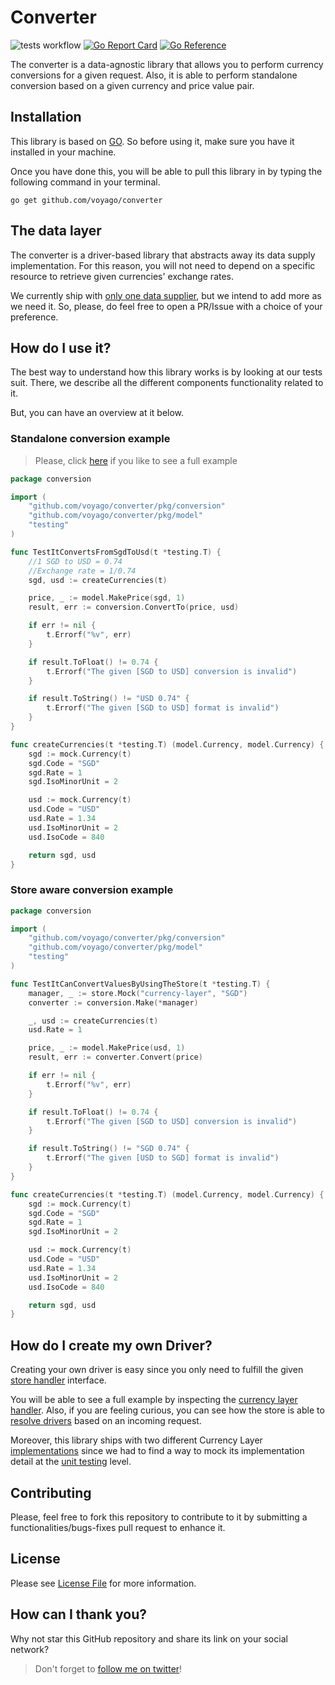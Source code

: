 # Converter

![tests workflow](https://github.com/voyago/converter/actions/workflows/test.yml/badge.svg)
[![Go Report Card](https://goreportcard.com/badge/voyago/converter)](https://goreportcard.com/report/voyago/converter)
[![Go Reference](https://pkg.go.dev/badge/github.com/voyago/converter.svg)](https://pkg.go.dev/github.com/voyago/converter)

The converter is a data-agnostic library that allows you to perform currency conversions for a given request. Also, it is
able to perform standalone conversion based on a given currency and price value pair.

## Installation

This library is based on [GO](https://golang.org). So before using it, make sure you have it installed in your machine.

Once you have done this, you will be able to pull this library in by typing the following command in your terminal.

```shell
go get github.com/voyago/converter
```

## The data layer

The converter is a driver-based library that abstracts away its data supply implementation. For this reason, you will not
need to depend on a specific resource to retrieve given currencies' exchange rates.

We currently ship with [only one data supplier](https://currencylayer.com/), but we intend to add more as we need it. So,
please, do feel free to open a PR/Issue with a choice of your preference.

## How do I use it?

The best way to understand how this library works is by looking at our tests suit. There, we describe all the different
components functionality related to it.

But, you can have an overview at it below.


### Standalone conversion example

> Please, click [here](https://github.com/voyago/converter/blob/main/tests/unit/conversion/converter_test.go#L11-L57)
> if you like to see a full example
```go
package conversion

import (
	"github.com/voyago/converter/pkg/conversion"
	"github.com/voyago/converter/pkg/model"
    "testing"
)

func TestItConvertsFromSgdToUsd(t *testing.T) {
    //1 SGD to USD = 0.74
    //Exchange rate = 1/0.74
    sgd, usd := createCurrencies(t)

    price, _ := model.MakePrice(sgd, 1)
    result, err := conversion.ConvertTo(price, usd)

    if err != nil {
        t.Errorf("%v", err)
    }

    if result.ToFloat() != 0.74 {
        t.Errorf("The given [SGD to USD] conversion is invalid")
    }

    if result.ToString() != "USD 0.74" {
        t.Errorf("The given [SGD to USD] format is invalid")
    }
}

func createCurrencies(t *testing.T) (model.Currency, model.Currency) {
    sgd := mock.Currency(t)
    sgd.Code = "SGD"
    sgd.Rate = 1
    sgd.IsoMinorUnit = 2

    usd := mock.Currency(t)
    usd.Code = "USD"
    usd.Rate = 1.34
    usd.IsoMinorUnit = 2
    usd.IsoCode = 840

    return sgd, usd
}
```

### Store aware conversion example

```go
package conversion

import (
    "github.com/voyago/converter/pkg/conversion"
    "github.com/voyago/converter/pkg/model"
    "testing"
)

func TestItCanConvertValuesByUsingTheStore(t *testing.T) {
	manager, _ := store.Mock("currency-layer", "SGD")
	converter := conversion.Make(*manager)

	_, usd := createCurrencies(t)
	usd.Rate = 1

	price, _ := model.MakePrice(usd, 1)
	result, err := converter.Convert(price)

	if err != nil {
		t.Errorf("%v", err)
	}

	if result.ToFloat() != 0.74 {
		t.Errorf("The given [SGD to USD] conversion is invalid")
	}

	if result.ToString() != "SGD 0.74" {
		t.Errorf("The given [USD to SGD] format is invalid")
	}
}

func createCurrencies(t *testing.T) (model.Currency, model.Currency) {
    sgd := mock.Currency(t)
    sgd.Code = "SGD"
    sgd.Rate = 1
    sgd.IsoMinorUnit = 2

    usd := mock.Currency(t)
    usd.Code = "USD"
    usd.Rate = 1.34
    usd.IsoMinorUnit = 2
    usd.IsoCode = 840

    return sgd, usd
}
```

## How do I create my own Driver?

Creating your own driver is easy since you only need to fulfill the given [store handler](https://github.com/voyago/converter/blob/main/pkg/store/handler/handler.go) interface.

You will be able to see a full example by inspecting the [currency layer handler](https://github.com/voyago/converter/blob/main/pkg/store/handler/currencyLayer/handler.go#L21).
Also, if you are feeling curious, you can see how the store is able to [resolve drivers](https://github.com/voyago/converter/blob/main/pkg/store/store.go#L42) based on an incoming request.

Moreover, this library ships with two different Currency Layer [implementations](https://github.com/voyago/converter/tree/main/pkg/store/handler/currencyLayer)
since we had to find a way to mock its implementation detail at the [unit testing](https://github.com/voyago/converter/blob/main/tests/unit/store/handler/currencyLayer_test.go#L19) level.


## Contributing

Please, feel free to fork this repository to contribute to it by submitting a functionalities/bugs-fixes pull request to enhance it.

## License

Please see [License File](https://github.com/voyago/converter/blob/main/LICENSE) for more information.

## How can I thank you?

Why not star this GitHub repository and share its link on your social network?

> Don't forget to [follow me on twitter](https://twitter.com/gocanto)!
